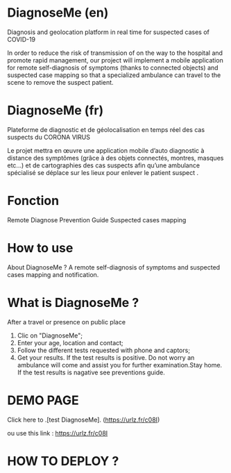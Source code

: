﻿# DiagnoseMe (en)
Diagnosis and geolocation platform  in real time for suspected cases of COVID-19

In order to reduce the risk of transmission of  on the way to the hospital and promote rapid management, our project will implement a mobile application for remote self-diagnosis of symptoms (thanks to connected objects) and suspected case mapping  so that a specialized ambulance can travel to the scene to remove the suspect patient.

# DiagnoseMe (fr)
Plateforme de diagnostic et de géolocalisation en temps réel des cas suspects du CORONA VIRUS

Le projet mettra en œuvre une application mobile d’auto diagnostic à distance des symptômes (grâce à des objets connectés, montres, masques etc...) et de cartographies des cas suspects afin qu’une ambulance spécialisé se déplace sur les lieux pour enlever le patient suspect .  

# Fonction
Remote Diagnose
Prevention Guide
Suspected cases mapping


# How to use
About DiagnoseMe ?
A remote self-diagnosis of symptoms and suspected cases mapping and notification.

# What is DiagnoseMe ?
After a travel or presence on public place
1. Clic on "DiagnoseMe";
2. Enter your age, location and contact;
3. Follow the different tests requested with phone and captors;
4. Get your results.
If the test results is positive. Do not worry an ambulance will come and assist you for further examination.Stay home.
If the test results is nagative see preventions guide.

# DEMO PAGE

Click here to .[test DiagnoseMe]. (https://urlz.fr/c08I)

ou use this link : https://urlz.fr/c08I 


# HOW TO DEPLOY ?
